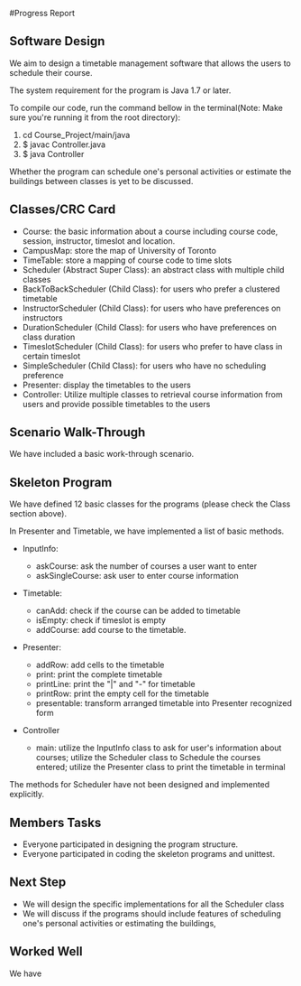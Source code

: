 #Progress Report

## Software Design
We aim to design a timetable management software that allows the users to schedule their course. 

The system requirement for the program is Java 1.7 or later.

To compile our code, run the command bellow in the terminal(Note: Make sure you're running it from the root directory):

1. cd Course_Project/main/java
2. $ javac Controller.java
3. $ java Controller

Whether the program can schedule one's personal activities or estimate the buildings between classes is yet to be discussed.

## Classes/CRC Card
- Course: the basic information about a course including course code, session, instructor, timeslot and location.
- CampusMap: store the map of University of Toronto
- TimeTable: store a mapping of course code to time slots
- Scheduler (Abstract Super Class): an abstract class with multiple child classes
- BackToBackScheduler (Child Class): for users who prefer a clustered timetable
- InstructorScheduler (Child Class): for users who have preferences on instructors
- DurationScheduler (Child Class): for users who have preferences on class duration
- TimeslotScheduler (Child Class): for users who prefer to have class in certain timeslot
- SimpleScheduler (Child Class): for users who have no scheduling preference
- Presenter: display the timetables to the users
- Controller: Utilize multiple classes to retrieval course information from users and provide possible timetables to the users

## Scenario Walk-Through
We have included a basic work-through scenario.


## Skeleton Program
We have defined 12 basic classes for the programs (please check the Class section above).

In Presenter and Timetable, we have implemented a list of basic methods.

- InputInfo:
  - askCourse: ask the number of courses a user want to enter 
  - askSingleCourse: ask user to enter course information
  
- Timetable: 
  - canAdd: check if the course can be added to timetable
  - isEmpty: check if timeslot is empty 
  - addCourse: add course to the timetable.
  
- Presenter:
  - addRow: add cells to the timetable
  - print: print the complete timetable
  - printLine: print the "|" and "-" for timetable
  - printRow: print the empty cell for the timetable
  - presentable: transform arranged timetable into Presenter recognized form

- Controller
  - main: utilize the InputInfo class to ask for user's information about courses; utilize the Scheduler class to Schedule the courses entered;
          utilize the Presenter class to print the timetable in terminal

The methods for Scheduler have not been designed and implemented explicitly.

## Members Tasks
- Everyone participated in designing the program structure.
- Everyone participated in coding the skeleton programs and unittest.

## Next Step
- We will design the specific implementations for all the Scheduler class 
- We will discuss if the programs should include features of scheduling one's personal activities or estimating the buildings,

## Worked Well
We have 

